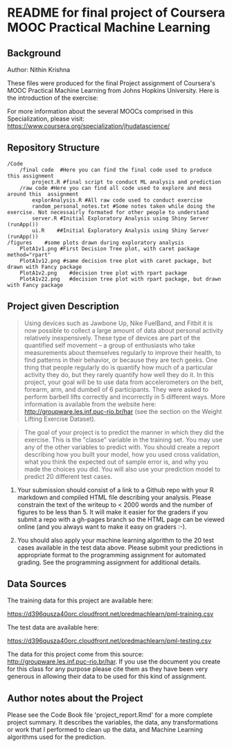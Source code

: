﻿README for final project of Coursera MOOC Practical Machine Learning
====================================================================


Background
--------------------------

Author: Nithin Krishna

These files were produced for the final Project assignment of Coursera's MOOC Practical Machine Learning from Johns Hopkins University. Here is the introduction of the exercise:

For more information about the several MOOCs comprised in this Specialization, please visit:
https://www.coursera.org/specialization/jhudatascience/




Repository Structure
--------------------------
 	/Code
 		/final code  #Here you can find the final code used to produce this assignment
 			project.R #final script to conduct ML analysis and prediction
 		/raw code #Here you can find all code used to explore and mess around this 	assignment
 			explorAnalysis.R #All raw code used to conduct exercise
 			random_personal_notes.txt #Some notes taken while doing the exercise. Not necessairly formated for other people to understand
 			server.R #Initial Exploratory Analysis using Shiny Server (runApp())
 			ui.R 	##Initial Exploratory Analysis using Shiny Server (runApp())
 	/figures	#some plots drawn during exploratory analysis
 		PlotA1v1.png #First Decision Tree plot, with caret package method="rpart"
 		PlotA1v12.png #same decision tree plot with caret package, but drawn with Fancy package
 		PlotA1v2.png 	#decision tree plot with rpart package
 		PlotA1v22.png 	#decision tree plot with rpart package, but drawn with Fancy package



Project given Description
--------------------------

> Using devices such as Jawbone Up, Nike FuelBand, and Fitbit it is now possible to collect a large amount of data about personal activity relatively inexpensively. These type of devices are part of the quantified self movement – a group of enthusiasts who take measurements about themselves regularly to improve their health, to find patterns in their behavior, or because they are tech geeks. One thing that people regularly do is quantify how much of a particular activity they do, but they rarely quantify how well they do it. In this project, your goal will be to use data from accelerometers on the belt, forearm, arm, and dumbell of 6 participants. They were asked to perform barbell lifts correctly and incorrectly in 5 different ways. More information is available from the website here: http://groupware.les.inf.puc-rio.br/har (see the section on the Weight Lifting Exercise Dataset). 

> The goal of your project is to predict the manner in which they did the exercise. This is the "classe" variable in the training set. You may use any of the other variables to predict with. You should create a report describing how you built your model, how you used cross validation, what you think the expected out of sample error is, and why you made the choices you did. You will also use your prediction model to predict 20 different test cases. 

1. Your submission should consist of a link to a Github repo with your R markdown and compiled HTML file describing your analysis. Please constrain the text of the writeup to < 2000 words and the number of figures to be less than 5. It will make it easier for the graders if you submit a repo with a gh-pages branch so the HTML page can be viewed online (and you always want to make it easy on graders :-).

2. You should also apply your machine learning algorithm to the 20 test cases available in the test data above. Please submit your predictions in appropriate format to the programming assignment for automated grading. See the programming assignment for additional details. 
  


Data Sources
--------------------------

The training data for this project are available here: 

https://d396qusza40orc.cloudfront.net/predmachlearn/pml-training.csv

The test data are available here: 

https://d396qusza40orc.cloudfront.net/predmachlearn/pml-testing.csv

The data for this project come from this source: http://groupware.les.inf.puc-rio.br/har. If you use the document you create for this class for any purpose please cite them as they have been very generous in allowing their data to be used for this kind of assignment. 



Author notes about the Project
-----------------------------------------------

Please see the Code Book file 'project_report.Rmd' for a more complete project summary. It describes the variables, the data, any transformations or work that I performed to clean up the data, and Machine Learning algorithms used for the prediction.




